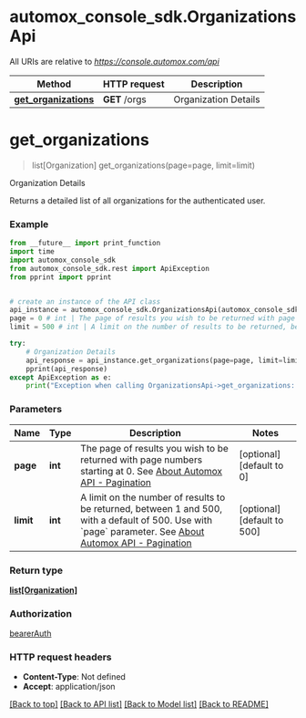 # automox_console_sdk.OrganizationsApi

All URIs are relative to *https://console.automox.com/api*

Method | HTTP request | Description
------------- | ------------- | -------------
[**get_organizations**](OrganizationsApi.md#get_organizations) | **GET** /orgs | Organization Details

# **get_organizations**
> list[Organization] get_organizations(page=page, limit=limit)

Organization Details

Returns a detailed list of all organizations for the authenticated user.

### Example
```python
from __future__ import print_function
import time
import automox_console_sdk
from automox_console_sdk.rest import ApiException
from pprint import pprint


# create an instance of the API class
api_instance = automox_console_sdk.OrganizationsApi(automox_console_sdk.ApiClient(configuration))
page = 0 # int | The page of results you wish to be returned with page numbers starting at 0. See [About Automox API - Pagination](/developer-portal/about-ax-api/#pagination) (optional) (default to 0)
limit = 500 # int | A limit on the number of results to be returned, between 1 and 500, with a default of 500. Use with `page` parameter. See [About Automox API - Pagination](/developer-portal/about-ax-api/#pagination) (optional) (default to 500)

try:
    # Organization Details
    api_response = api_instance.get_organizations(page=page, limit=limit)
    pprint(api_response)
except ApiException as e:
    print("Exception when calling OrganizationsApi->get_organizations: %s\n" % e)
```

### Parameters

Name | Type | Description  | Notes
------------- | ------------- | ------------- | -------------
 **page** | **int**| The page of results you wish to be returned with page numbers starting at 0. See [About Automox API - Pagination](/developer-portal/about-ax-api/#pagination) | [optional] [default to 0]
 **limit** | **int**| A limit on the number of results to be returned, between 1 and 500, with a default of 500. Use with &#x60;page&#x60; parameter. See [About Automox API - Pagination](/developer-portal/about-ax-api/#pagination) | [optional] [default to 500]

### Return type

[**list[Organization]**](Organization.md)

### Authorization

[bearerAuth](../README.md#bearerAuth)

### HTTP request headers

 - **Content-Type**: Not defined
 - **Accept**: application/json

[[Back to top]](#) [[Back to API list]](../README.md#documentation-for-api-endpoints) [[Back to Model list]](../README.md#documentation-for-models) [[Back to README]](../README.md)

